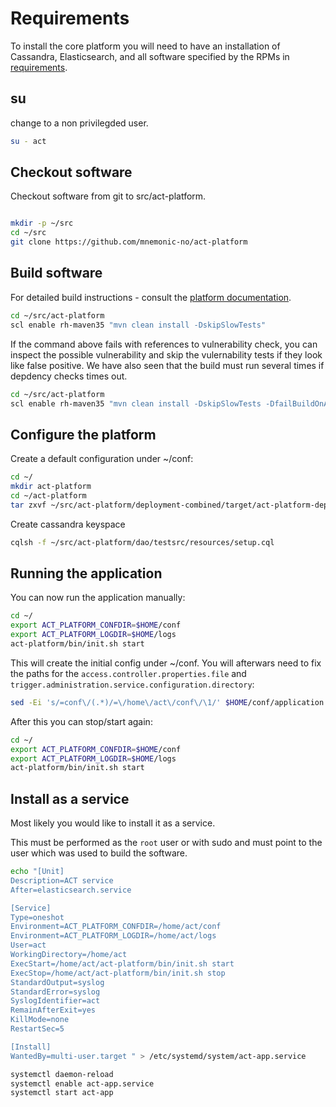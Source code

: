 # Requirements

To install the core platform you will need to have an installation of Cassandra, Elasticsearch, and all software specified by the RPMs in [requirements](requirements.md).

## su

change to a non privilegded user.

```bash
su - act
```


## Checkout software

Checkout software from git to src/act-platform.

```bash

mkdir -p ~/src
cd ~/src
git clone https://github.com/mnemonic-no/act-platform
```

## Build software

For detailed build instructions - consult the [platform documentation](https://github.com/mnemonic-no/act-platform).

```bash
cd ~/src/act-platform
scl enable rh-maven35 "mvn clean install -DskipSlowTests"
```

If the command above fails with references to vulnerability check, you can inspect the possible vulnerability and skip the vulernability tests if they look like false positive. We have also seen that the build must run several times if depdency checks times out.

```bash
cd ~/src/act-platform
scl enable rh-maven35 "mvn clean install -DskipSlowTests -DfailBuildOnAnyVulnerability=false"
```


## Configure the platform

Create a default configuration under ~/conf:

```bash
cd ~/
mkdir act-platform
cd ~/act-platform
tar zxvf ~/src/act-platform/deployment-combined/target/act-platform-deployment-combined-0.0.1-SNAPSHOT.tar.gz

```

Create cassandra keyspace
```bash
cqlsh -f ~/src/act-platform/dao/testsrc/resources/setup.cql
```

## Running the application

You can now run the application manually:

```bash
cd ~/
export ACT_PLATFORM_CONFDIR=$HOME/conf
export ACT_PLATFORM_LOGDIR=$HOME/logs
act-platform/bin/init.sh start
```

This will create the initial config under ~/conf. You will afterwars need to fix the paths for the `access.controller.properties.file` and `trigger.administration.service.configuration.directory`:

```bash
sed -Ei 's/=conf\/(.*)/=\/home\/act\/conf\/\1/' $HOME/conf/application.properties
```

After this you can stop/start again:

```bash
cd ~/
export ACT_PLATFORM_CONFDIR=$HOME/conf
export ACT_PLATFORM_LOGDIR=$HOME/logs
act-platform/bin/init.sh start
```


## Install as a service

Most likely you would like to install it as a service.

This must be performed as the `root` user or with sudo and must point to the user which was used to build the software.

```bash
echo "[Unit]
Description=ACT service
After=elasticsearch.service

[Service]
Type=oneshot
Environment=ACT_PLATFORM_CONFDIR=/home/act/conf
Environment=ACT_PLATFORM_LOGDIR=/home/act/logs
User=act
WorkingDirectory=/home/act
ExecStart=/home/act/act-platform/bin/init.sh start
ExecStop=/home/act/act-platform/bin/init.sh stop
StandardOutput=syslog
StandardError=syslog
SyslogIdentifier=act
RemainAfterExit=yes
KillMode=none
RestartSec=5

[Install]
WantedBy=multi-user.target " > /etc/systemd/system/act-app.service

systemctl daemon-reload
systemctl enable act-app.service
systemctl start act-app

```
